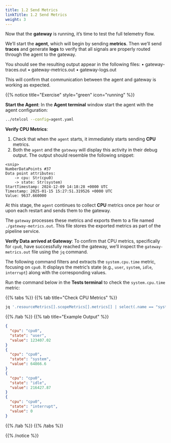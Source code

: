 ```yaml
---
title: 1.2 Send Metrics
linkTitle: 1.2 Send Metrics
weight: 3
---
```

Now that the **gateway** is running, it’s time to test the full telemetry flow.

We’ll start the **agent**, which will begin by sending **metrics**. Then we’ll send **traces** and generate **logs** to verify that all signals are properly routed through the agent to the gateway.

You should see the resulting output appear in the following files:
	•	gateway-traces.out
	•	gateway-metrics.out
	•	gateway-logs.out

This will confirm that communication between the agent and gateway is working as expected.

{{% notice title="Exercise" style="green" icon="running" %}}

**Start the Agent**: In the **Agent terminal** window start the agent with the agent configuration:

```bash { title="Start the Agent" }
../otelcol --config=agent.yaml
```
 
**Verify CPU Metrics**:

1. Check that when the `agent` starts, it immediately starts sending **CPU** metrics.
2. Both the `agent` and the `gateway` will display this activity in their debug output. The output should resemble the following snippet:

```text
<snip>
NumberDataPoints #37
Data point attributes:
    -> cpu: Str(cpu0)
    -> state: Str(system)
StartTimestamp: 2024-12-09 14:18:28 +0000 UTC
Timestamp: 2025-01-15 15:27:51.319526 +0000 UTC
Value: 9637.660000
```

At this stage, the `agent` continues to collect **CPU** metrics once per hour or upon each restart and sends them to the gateway.

The `gateway` processes these metrics and exports them to a file named `./gateway-metrics.out`. This file stores the exported metrics as part of the pipeline service.  

**Verify Data arrived at Gateway**: To confirm that CPU metrics, specifically for `cpu0`, have successfully reached the gateway, we’ll inspect the `gateway-metrics.out` file using the `jq` command.

The following command filters and extracts the `system.cpu.time` metric, focusing on `cpu0`. It displays the metric’s state (e.g., `user`, `system`, `idle`, `interrupt`) along with the corresponding values.

Run the command below in the **Tests terminal** to check the `system.cpu.time` metric:

{{% tabs %}}
{{% tab title="Check CPU Metrics" %}}

```bash
jq '.resourceMetrics[].scopeMetrics[].metrics[] | select(.name == "system.cpu.time") | .sum.dataPoints[] | select(.attributes[0].value.stringValue == "cpu0") | {cpu: .attributes[0].value.stringValue, state: .attributes[1].value.stringValue, value: .asDouble}' gateway-metrics.out
```

{{% /tab %}}
{{% tab title="Example Output" %}}

```json
{
  "cpu": "cpu0",
  "state": "user",
  "value": 123407.02
}
{
  "cpu": "cpu0",
  "state": "system",
  "value": 64866.6
}
{
  "cpu": "cpu0",
  "state": "idle",
  "value": 216427.87
}
{
  "cpu": "cpu0",
  "state": "interrupt",
  "value": 0
}
```

{{% /tab %}}
{{% /tabs %}}

{{% /notice %}}
